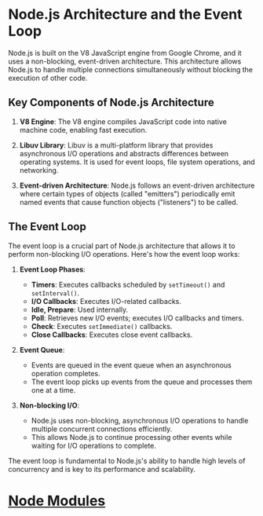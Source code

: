 # Node.js Architecture and the Event Loop

Node.js is built on the V8 JavaScript engine from Google Chrome, and it uses a non-blocking, event-driven architecture. This architecture allows Node.js to handle multiple connections simultaneously without blocking the execution of other code.

## Key Components of Node.js Architecture

1. **V8 Engine**: The V8 engine compiles JavaScript code into native machine code, enabling fast execution.

2. **Libuv Library**: Libuv is a multi-platform library that provides asynchronous I/O operations and abstracts differences between operating systems. It is used for event loops, file system operations, and networking.

3. **Event-driven Architecture**: Node.js follows an event-driven architecture where certain types of objects (called "emitters") periodically emit named events that cause function objects ("listeners") to be called.

## The Event Loop

The event loop is a crucial part of Node.js architecture that allows it to perform non-blocking I/O operations. Here's how the event loop works:

1. **Event Loop Phases**:
   - **Timers**: Executes callbacks scheduled by `setTimeout()` and `setInterval()`.
   - **I/O Callbacks**: Executes I/O-related callbacks.
   - **Idle, Prepare**: Used internally.
   - **Poll**: Retrieves new I/O events; executes I/O callbacks and timers.
   - **Check**: Executes `setImmediate()` callbacks.
   - **Close Callbacks**: Executes close event callbacks.

2. **Event Queue**:
   - Events are queued in the event queue when an asynchronous operation completes.
   - The event loop picks up events from the queue and processes them one at a time.

3. **Non-blocking I/O**:
   - Node.js uses non-blocking, asynchronous I/O operations to handle multiple concurrent connections efficiently.
   - This allows Node.js to continue processing other events while waiting for I/O operations to complete.

The event loop is fundamental to Node.js's ability to handle high levels of concurrency and is key to its performance and scalability.


# [Node Modules](./NodeModules.md)